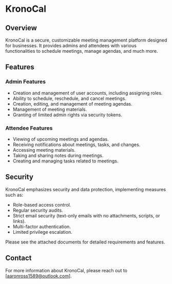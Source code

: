 # KronoCal

## Overview

KronoCal is a secure, customizable meeting management platform designed for businesses. It provides admins and attendees with various functionalities to schedule meetings, manage agendas, and much more.

## Features

### Admin Features
- Creation and management of user accounts, including assigning roles.
- Ability to schedule, reschedule, and cancel meetings.
- Creation, editing, and management of meeting agendas.
- Management of meeting materials.
- Granting of limited admin rights via security tokens.

### Attendee Features
- Viewing of upcoming meetings and agendas.
- Receiving notifications about meetings, tasks, and changes.
- Accessing meeting materials.
- Taking and sharing notes during meetings.
- Creating and managing tasks related to meetings.

## Security

KronoCal emphasizes security and data protection, implementing measures such as:
- Role-based access control.
- Regular security audits.
- Strict email security (text-only emails with no attachments, scripts, or links).
- Multi-factor authentication.
- Limited privilege escalation.

Please see the attached documents for detailed requirements and features.

## Contact

For more information about KronoCal, please reach out to [aaronross1589@outlook.com].
